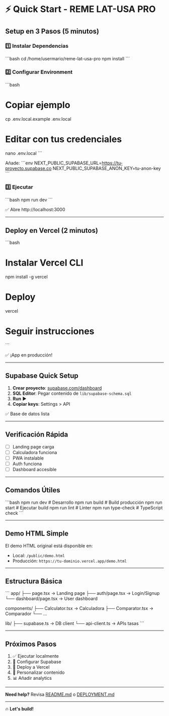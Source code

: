 # ⚡ Quick Start - REME LAT-USA PRO

## Setup en 3 Pasos (5 minutos)

### 1️⃣ Instalar Dependencias
\`\`\`bash
cd /home/usermario/reme-lat-usa-pro
npm install
\`\`\`

### 2️⃣ Configurar Environment
\`\`\`bash
# Copiar ejemplo
cp .env.local.example .env.local

# Editar con tus credenciales
nano .env.local
\`\`\`

Añade:
\`\`\`env
NEXT_PUBLIC_SUPABASE_URL=https://tu-proyecto.supabase.co
NEXT_PUBLIC_SUPABASE_ANON_KEY=tu-anon-key
\`\`\`

### 3️⃣ Ejecutar
\`\`\`bash
npm run dev
\`\`\`

✅ Abre http://localhost:3000

---

## Deploy en Vercel (2 minutos)

\`\`\`bash
# Instalar Vercel CLI
npm install -g vercel

# Deploy
vercel

# Seguir instrucciones
\`\`\`

✅ ¡App en producción!

---

## Supabase Quick Setup

1. **Crear proyecto**: [supabase.com/dashboard](https://supabase.com/dashboard)
2. **SQL Editor**: Pegar contenido de `lib/supabase-schema.sql`
3. **Run** ▶️
4. **Copiar keys**: Settings > API

✅ Base de datos lista

---

## Verificación Rápida

- [ ] Landing page carga
- [ ] Calculadora funciona
- [ ] PWA instalable
- [ ] Auth funciona
- [ ] Dashboard accesible

---

## Comandos Útiles

\`\`\`bash
npm run dev          # Desarrollo
npm run build        # Build producción
npm run start        # Ejecutar build
npm run lint         # Linter
npm run type-check   # TypeScript check
\`\`\`

---

## Demo HTML Simple

El demo HTML original está disponible en:
- Local: `/public/demo.html`
- Producción: `https://tu-dominio.vercel.app/demo.html`

---

## Estructura Básica

\`\`\`
app/
├── page.tsx           → Landing page
├── auth/page.tsx      → Login/Signup
└── dashboard/page.tsx → User dashboard

components/
├── Calculator.tsx     → Calculadora
├── Comparator.tsx     → Comparador
└── ...

lib/
├── supabase.ts        → DB client
└── api-client.ts      → APIs tasas
\`\`\`

---

## Próximos Pasos

1. ✅ Ejecutar localmente
2. 📝 Configurar Supabase
3. 🚀 Deploy a Vercel
4. 🎨 Personalizar contenido
5. 📊 Añadir analytics

---

**Need help?** Revisa [README.md](README.md) o [DEPLOYMENT.md](DEPLOYMENT.md)

---

🔥 **Let's build!**
